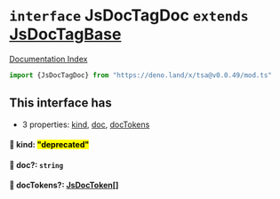 # `interface` JsDocTagDoc `extends` [JsDocTagBase](../interface.JsDocTagBase/README.md)

[Documentation Index](../README.md)

```ts
import {JsDocTagDoc} from "https://deno.land/x/tsa@v0.0.49/mod.ts"
```

## This interface has

- 3 properties:
[kind](#-kind-deprecated),
[doc](#-doc-string),
[docTokens](#-doctokens-jsdoctoken)


#### 📄 kind: <mark>"deprecated"</mark>



#### 📄 doc?: `string`



#### 📄 docTokens?: [JsDocToken](../interface.JsDocToken/README.md)\[]



